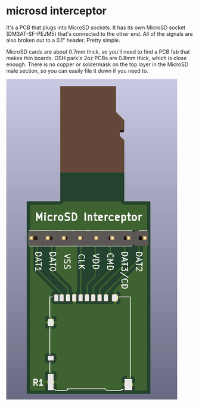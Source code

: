 # microsd interceptor

It's a PCB that plugs into MicroSD sockets. It has its own MicroSD socket (DM3AT-SF-PEJM5) that's connected to the other end. All of the signals are also broken out to a 0.1" header. Pretty simple.

MicroSD cards are about 0.7mm thick, so you'll need to find a PCB fab that makes thin boards. OSH park's 2oz PCBs are 0.8mm thick, which is close enough. There is no copper or soldermask on the top layer in the MicroSD male section, so you can easily file it down if you need to.

![board picture](picture.png)